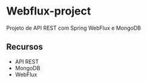 # Webflux-project
 Projeto de API REST com Spring WebFlux e MongoDB

## Recursos

- API REST 
- MongoDB
- WebFlux


